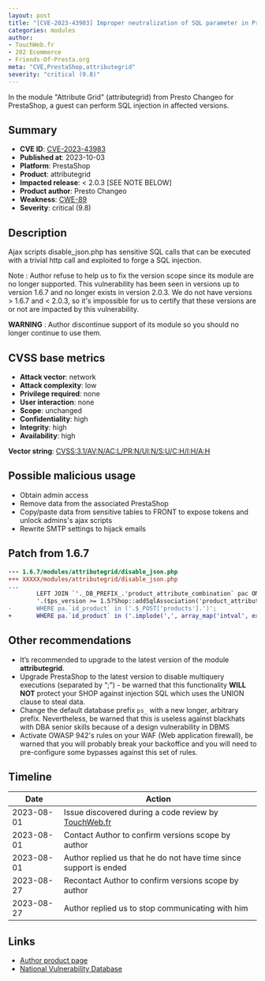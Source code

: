 ```yaml
---
layout: post
title: "[CVE-2023-43983] Improper neutralization of SQL parameter in Presto Changeo - Attribute Grid module for PrestaShop"
categories: modules
author:
- TouchWeb.fr
- 202 Ecommerce
- Friends-Of-Presta.org
meta: "CVE,PrestaShop,attributegrid"
severity: "critical (9.8)"
---
```


In the module "Attribute Grid" (attributegrid) from Presto Changeo for PrestaShop, a guest can perform SQL injection in affected versions.


## Summary

* **CVE ID**: [CVE-2023-43983](https://cve.mitre.org/cgi-bin/cvename.cgi?name=CVE-2023-43983)
* **Published at**: 2023-10-03
* **Platform**: PrestaShop
* **Product**: attributegrid
* **Impacted release**: < 2.0.3 [SEE NOTE BELOW]
* **Product author**: Presto Changeo
* **Weakness**: [CWE-89](https://cwe.mitre.org/data/definitions/89.html)
* **Severity**: critical (9.8)

## Description

Ajax scripts disable_json.php has sensitive SQL calls that can be executed with a trivial http call and exploited to forge a SQL injection.

Note : Author refuse to help us to fix the version scope since its module are no longer supported. This vulnerability has been seen in versions up to version 1.6.7 and no longer exists in version 2.0.3. We do not have versions > 1.6.7 and < 2.0.3, so it's impossible for us to certify that these versions are or not are impacted by this vulnerability.

**WARNING** : Author discontinue support of its module so you should no longer continue to use them.

## CVSS base metrics

* **Attack vector**: network
* **Attack complexity**: low
* **Privilege required**: none
* **User interaction**: none
* **Scope**: unchanged
* **Confidentiality**: high
* **Integrity**: high
* **Availability**: high

**Vector string**: [CVSS:3.1/AV:N/AC:L/PR:N/UI:N/S:U/C:H/I:H/A:H](https://nvd.nist.gov/vuln-metrics/cvss/v3-calculator?vector=AV:N/AC:L/PR:N/UI:N/S:U/C:H/I:H/A:H)

## Possible malicious usage

* Obtain admin access
* Remove data from the associated PrestaShop
* Copy/paste data from sensitive tables to FRONT to expose tokens and unlock admins's ajax scripts
* Rewrite SMTP settings to hijack emails

## Patch from 1.6.7

```diff
--- 1.6.7/modules/attributegrid/disable_json.php
+++ XXXXX/modules/attributegrid/disable_json.php
...
		LEFT JOIN `'._DB_PREFIX_.'product_attribute_combination` pac ON pac.`id_product_attribute` = pa.`id_product_attribute`
		'.($ps_version >= 1.5?Shop::addSqlAssociation('product_attribute', 'pa'):'').'
-		WHERE pa.`id_product` in ('.$_POST['products'].')';
+		WHERE pa.`id_product` in ('.implode(',', array_map('intval', explode(',', $_POST['products']))).')';
```

## Other recommendations

* It’s recommended to upgrade to the latest version of the module **attributegrid**.
* Upgrade PrestaShop to the latest version to disable multiquery executions (separated by “;”) - be warned that this functionality **WILL NOT** protect your SHOP against injection SQL which uses the UNION clause to steal data.
* Change the default database prefix `ps_` with a new longer, arbitrary prefix. Nevertheless, be warned that this is useless against blackhats with DBA senior skills because of a design vulnerability in DBMS
* Activate OWASP 942's rules on your WAF (Web application firewall), be warned that you will probably break your backoffice and you will need to pre-configure some bypasses against this set of rules.

## Timeline

| Date | Action |
|--|--|
| 2023-08-01 | Issue discovered during a code review by [TouchWeb.fr](https://www.touchweb.fr) |
| 2023-08-01 | Contact Author to confirm versions scope by author |
| 2023-08-01 | Author replied us that he do not have time since support is ended |
| 2023-08-27 | Recontact Author to confirm versions scope by author |
| 2023-08-27 | Author replied us to stop communicating with him |

## Links

* [Author product page](https://www.presto-changeo.com/prestashop/prestashop-17-modules/122-prestashop-attribute-grid-module.html)
* [National Vulnerability Database](https://nvd.nist.gov/vuln/detail/CVE-2023-43983)
